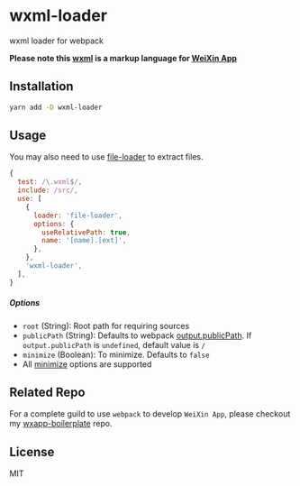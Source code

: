 # wxml-loader

wxml loader for webpack

**Please note this [wxml](https://mp.weixin.qq.com/debug/wxadoc/dev/framework/view/wxml/) is a markup language for [WeiXin App](https://mp.weixin.qq.com/debug/wxadoc/dev/)**


## Installation

```bash
yarn add -D wxml-loader
```

## Usage

You may also need to use [file-loader](https://github.com/webpack-contrib/file-loader) to extract files.

```js
{
  test: /\.wxml$/,
  include: /src/,
  use: [
    {
      loader: 'file-loader',
      options: {
        useRelativePath: true,
        name: '[name].[ext]',
      },
    },
    'wxml-loader',
  ],
}
```

##### Options

- `root` (String): Root path for requiring sources
- `publicPath` (String): Defaults to webpack [output.publicPath](https://webpack.js.org/configuration/output/#output-publicpath). If `output.publicPath` is `undefined`, default value is `/`
- `minimize` (Boolean): To minimize. Defaults to `false`
- All [minimize](https://github.com/Swaagie/minimize#options) options are supported


## Related Repo

For a complete guild to use `webpack` to develop `WeiXin App`, please checkout my [wxapp-boilerplate](https://github.com/cantonjs/wxapp-boilerplate) repo.


## License

MIT
